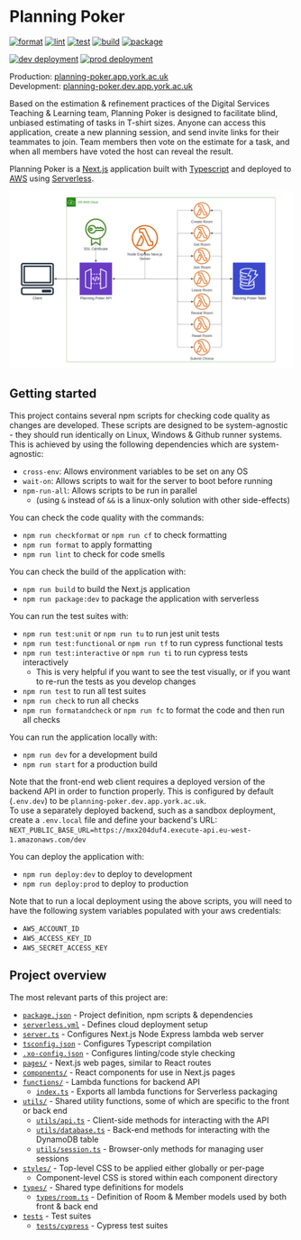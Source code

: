 # Planning Poker

[![format](https://github.com/university-of-york/esg-app-planning-poker/actions/workflows/format.yml/badge.svg?branch=dev)](https://github.com/university-of-york/esg-app-planning-poker/actions/workflows/format.yml)
[![lint](https://github.com/university-of-york/esg-app-planning-poker/actions/workflows/lint.yml/badge.svg?branch=dev)](https://github.com/university-of-york/esg-app-planning-poker/actions/workflows/lint.yml)
[![test](https://github.com/university-of-york/esg-app-planning-poker/actions/workflows/test.yml/badge.svg?branch=dev)](https://github.com/university-of-york/esg-app-planning-poker/actions/workflows/test.yml)
[![build](https://github.com/university-of-york/esg-app-planning-poker/actions/workflows/build.yml/badge.svg?branch=dev)](https://github.com/university-of-york/esg-app-planning-poker/actions/workflows/build.yml)
[![package](https://github.com/university-of-york/esg-app-planning-poker/actions/workflows/package.yml/badge.svg?branch=dev)](https://github.com/university-of-york/esg-app-planning-poker/actions/workflows/package.yml)

[![dev deployment](https://github.com/university-of-york/esg-app-planning-poker/actions/workflows/deploy-dev.yml/badge.svg?branch=dev)](https://github.com/university-of-york/esg-app-planning-poker/actions/workflows/deploy-dev.yml)
[![prod deployment](https://github.com/university-of-york/esg-app-planning-poker/actions/workflows/deploy-prod.yml/badge.svg?branch=main)](https://github.com/university-of-york/esg-app-planning-poker/actions/workflows/deploy-prod.yml)

Production: [planning-poker.app.york.ac.uk](https://planning-poker.app.york.ac.uk/)  
Development: [planning-poker.dev.app.york.ac.uk](https://planning-poker.dev.app.york.ac.uk/)

Based on the estimation & refinement practices of the Digital Services Teaching & Learning team, Planning Poker is designed to facilitate blind, unbiased estimating of tasks in T-shirt sizes.
Anyone can access this application, create a new planning session, and send invite links for their teammates to join.
Team members then vote on the estimate for a task, and when all members have voted the host can reveal the result.

Planning Poker is a [Next.js](https://nextjs.org/) application built with [Typescript](https://www.typescriptlang.org/) and deployed to [AWS](https://aws.amazon.com/) using [Serverless](https://www.serverless.com/).

![diagram](.github/images/diagram.png)

## Getting started

This project contains several npm scripts for checking code quality as changes are developed.
These scripts are designed to be system-agnostic - they should run identically on Linux, Windows & Github runner systems.
This is achieved by using the following dependencies which are system-agnostic:
 - `cross-env`: Allows environment variables to be set on any OS
 - `wait-on`: Allows scripts to wait for the server to boot before running
 - `npm-run-all`: Allows scripts to be run in parallel 
   - (using `&` instead of `&&` is a linux-only solution with other side-effects)

You can check the code quality with the commands:
 - `npm run checkformat` or `npm run cf` to check formatting
 - `npm run format` to apply formatting
 - `npm run lint` to check for code smells
 
You can check the build of the application with:
 - `npm run build` to build the Next.js application
 - `npm run package:dev` to package the application with serverless

You can run the test suites with:
 - `npm run test:unit` or `npm run tu` to run jest unit tests
 - `npm run test:functional` or `npm run tf` to run cypress functional tests
 - `npm run test:interactive` or `npm run ti` to run cypress tests interactively
   - This is very helpful if you want to see the test visually, or if you want to re-run the tests as you develop changes
 - `npm run test` to run all test suites
 - `npm run check` to run all checks
 - `npm run formatandcheck` or `npm run fc` to format the code and then run all checks

You can run the application locally with:
 - `npm run dev` for a development build
 - `npm run start` for a production build
 
Note that the front-end web client requires a deployed version of the backend API in order to function properly.
This is configured by default (`.env.dev`) to be `planning-poker.dev.app.york.ac.uk`.  
To use a separately deployed backend, such as a sandbox deployment, create a `.env.local` file and define your backend's URL:  
`NEXT_PUBLIC_BASE_URL=https://mxx204duf4.execute-api.eu-west-1.amazonaws.com/dev`

You can deploy the application with:
 - `npm run deploy:dev` to deploy to development
 - `npm run deploy:prod` to deploy to production
 
Note that to run a local deployment using the above scripts, you will need to have the following system variables populated with your aws credentials:
 - `AWS_ACCOUNT_ID`
 - `AWS_ACCESS_KEY_ID`
 - `AWS_SECRET_ACCESS_KEY`

## Project overview

The most relevant parts of this project are:
 - [`package.json`](package.json) - Project definition, npm scripts & dependencies
 - [`serverless.yml`](serverless.yml) - Defines cloud deployment setup
 - [`server.ts`](server.ts) - Configures Next.js Node Express lambda web server
 - [`tsconfig.json`](tsconfig.json) - Configures Typescript compilation
 - [`.xo-config.json`](.xo-config.json) - Configures linting/code style checking
 - [`pages/`](pages) - Next.js web pages, similar to React routes
 - [`components/`](components) - React components for use in Next.js pages
 - [`functions/`](functions) - Lambda functions for backend API
   - [`index.ts`](index.ts) - Exports all lambda functions for Serverless packaging
 - [`utils/`](utils) - Shared utility functions, some of which are specific to the front or back end
   - [`utils/api.ts`](utils/api.ts) - Client-side methods for interacting with the API
   - [`utils/database.ts`](utils/database.ts) - Back-end methods for interacting with the DynamoDB table
   - [`utils/session.ts`](utils/session.ts) - Browser-only methods for managing user sessions
 - [`styles/`](styles) - Top-level CSS to be applied either globally or per-page
   - Component-level CSS is stored within each component directory
 - [`types/`](types) - Shared type definitions for models
   - [`types/room.ts`](types/room.ts) - Definition of Room & Member models used by both front & back end
 - [`tests`](tests) - Test suites
   - [`tests/cypress`](tests/cypress) - Cypress test suites
